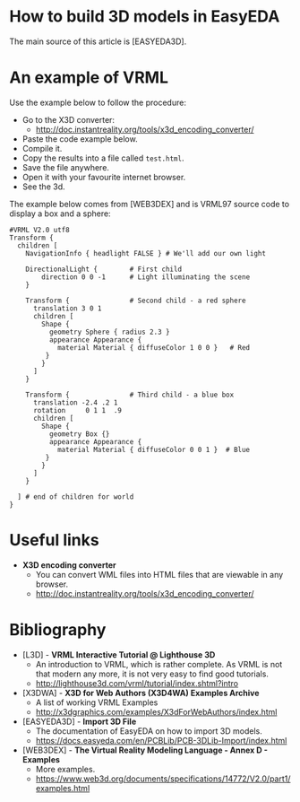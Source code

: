 # How to build 3D models in EasyEDA

The main source of this article is [EASYEDA3D].

# An example of VRML

Use the example below to follow the procedure:

* Go to the X3D converter:
  * http://doc.instantreality.org/tools/x3d_encoding_converter/
* Paste the code example below.
* Compile it.
* Copy the results into a file called ``test.html``.
* Save the file anywhere.
* Open it with your favourite internet browser.
* See the 3d.

The example below comes from [WEB3DEX] and is VRML97 source code to display a box and a sphere:

``` vrml
#VRML V2.0 utf8
Transform {
  children [
    NavigationInfo { headlight FALSE } # We'll add our own light

    DirectionalLight {        # First child
        direction 0 0 -1      # Light illuminating the scene
    }

    Transform {               # Second child - a red sphere
      translation 3 0 1
      children [
        Shape {
          geometry Sphere { radius 2.3 }
          appearance Appearance {
            material Material { diffuseColor 1 0 0 }   # Red
         }
        }
      ]
    }

    Transform {               # Third child - a blue box
      translation -2.4 .2 1
      rotation     0 1 1  .9
      children [
        Shape {
          geometry Box {}
          appearance Appearance {
            material Material { diffuseColor 0 0 1 }  # Blue
         }
        }
      ]
    }

  ] # end of children for world
}
```

# Useful links

* **X3D encoding converter**
  * You can convert WML files into HTML files that are viewable in any browser.
  * http://doc.instantreality.org/tools/x3d_encoding_converter/

# Bibliography
* [L3D] - **VRML Interactive Tutorial @ Lighthouse 3D**
  * An introduction to VRML, which is rather complete. As VRML is not that modern
  any more, it is not very easy to find good tutorials.
  * http://lighthouse3d.com/vrml/tutorial/index.shtml?intro
* [X3DWA] - **X3D for Web Authors (X3D4WA) Examples Archive**
  * A list of working VRML Examples
  * http://x3dgraphics.com/examples/X3dForWebAuthors/index.html
* [EASYEDA3D] - **Import 3D File**
  * The documentation of EasyEDA on how to import 3D models.
  * https://docs.easyeda.com/en/PCBLib/PCB-3DLib-Import/index.html
* [WEB3DEX] - **The Virtual Reality Modeling Language - Annex D - Examples**
  * More examples.
  * https://www.web3d.org/documents/specifications/14772/V2.0/part1/examples.html
